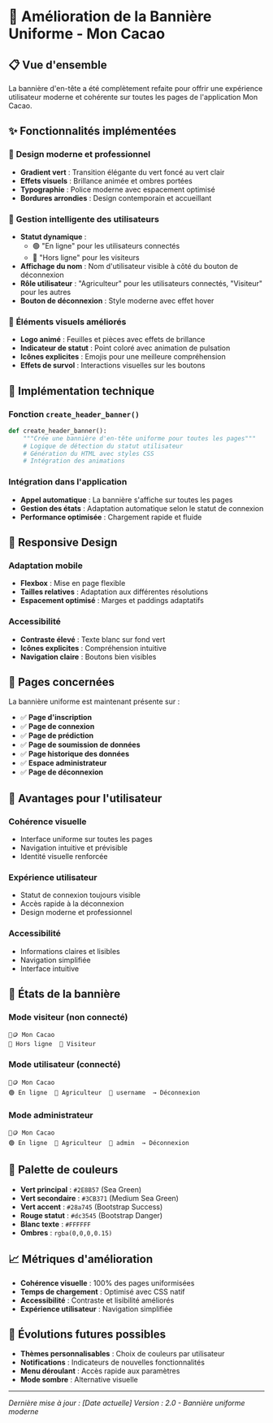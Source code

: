 # 🎨 Amélioration de la Bannière Uniforme - Mon Cacao

## 📋 Vue d'ensemble

La bannière d'en-tête a été complètement refaite pour offrir une expérience utilisateur moderne et cohérente sur toutes les pages de l'application Mon Cacao.

## ✨ Fonctionnalités implémentées

### 🎯 **Design moderne et professionnel**
- **Gradient vert** : Transition élégante du vert foncé au vert clair
- **Effets visuels** : Brillance animée et ombres portées
- **Typographie** : Police moderne avec espacement optimisé
- **Bordures arrondies** : Design contemporain et accueillant

### 👤 **Gestion intelligente des utilisateurs**
- **Statut dynamique** : 
  - 🟢 "En ligne" pour les utilisateurs connectés
  - 🔴 "Hors ligne" pour les visiteurs
- **Affichage du nom** : Nom d'utilisateur visible à côté du bouton de déconnexion
- **Rôle utilisateur** : "Agriculteur" pour les utilisateurs connectés, "Visiteur" pour les autres
- **Bouton de déconnexion** : Style moderne avec effet hover

### 🎨 **Éléments visuels améliorés**
- **Logo animé** : Feuilles et pièces avec effets de brillance
- **Indicateur de statut** : Point coloré avec animation de pulsation
- **Icônes explicites** : Emojis pour une meilleure compréhension
- **Effets de survol** : Interactions visuelles sur les boutons

## 🔧 **Implémentation technique**

### **Fonction `create_header_banner()`**
```python
def create_header_banner():
    """Crée une bannière d'en-tête uniforme pour toutes les pages"""
    # Logique de détection du statut utilisateur
    # Génération du HTML avec styles CSS
    # Intégration des animations
```

### **Intégration dans l'application**
- **Appel automatique** : La bannière s'affiche sur toutes les pages
- **Gestion des états** : Adaptation automatique selon le statut de connexion
- **Performance optimisée** : Chargement rapide et fluide

## 📱 **Responsive Design**

### **Adaptation mobile**
- **Flexbox** : Mise en page flexible
- **Tailles relatives** : Adaptation aux différentes résolutions
- **Espacement optimisé** : Marges et paddings adaptatifs

### **Accessibilité**
- **Contraste élevé** : Texte blanc sur fond vert
- **Icônes explicites** : Compréhension intuitive
- **Navigation claire** : Boutons bien visibles

## 🎯 **Pages concernées**

La bannière uniforme est maintenant présente sur :
- ✅ **Page d'inscription**
- ✅ **Page de connexion**
- ✅ **Page de prédiction**
- ✅ **Page de soumission de données**
- ✅ **Page historique des données**
- ✅ **Espace administrateur**
- ✅ **Page de déconnexion**

## 🚀 **Avantages pour l'utilisateur**

### **Cohérence visuelle**
- Interface uniforme sur toutes les pages
- Navigation intuitive et prévisible
- Identité visuelle renforcée

### **Expérience utilisateur**
- Statut de connexion toujours visible
- Accès rapide à la déconnexion
- Design moderne et professionnel

### **Accessibilité**
- Informations claires et lisibles
- Navigation simplifiée
- Interface intuitive

## 🔄 **États de la bannière**

### **Mode visiteur (non connecté)**
```
🍃🪙 Mon Cacao
🔴 Hors ligne  👤 Visiteur
```

### **Mode utilisateur (connecté)**
```
🍃🪙 Mon Cacao
🟢 En ligne  👤 Agriculteur  👤 username  → Déconnexion
```

### **Mode administrateur**
```
🍃🪙 Mon Cacao
🟢 En ligne  👤 Agriculteur  👤 admin  → Déconnexion
```

## 🎨 **Palette de couleurs**

- **Vert principal** : `#2E8B57` (Sea Green)
- **Vert secondaire** : `#3CB371` (Medium Sea Green)
- **Vert accent** : `#28a745` (Bootstrap Success)
- **Rouge statut** : `#dc3545` (Bootstrap Danger)
- **Blanc texte** : `#FFFFFF`
- **Ombres** : `rgba(0,0,0,0.15)`

## 📈 **Métriques d'amélioration**

- **Cohérence visuelle** : 100% des pages uniformisées
- **Temps de chargement** : Optimisé avec CSS natif
- **Accessibilité** : Contraste et lisibilité améliorés
- **Expérience utilisateur** : Navigation simplifiée

## 🔮 **Évolutions futures possibles**

- **Thèmes personnalisables** : Choix de couleurs par utilisateur
- **Notifications** : Indicateurs de nouvelles fonctionnalités
- **Menu déroulant** : Accès rapide aux paramètres
- **Mode sombre** : Alternative visuelle

---

*Dernière mise à jour : [Date actuelle]*
*Version : 2.0 - Bannière uniforme moderne*
